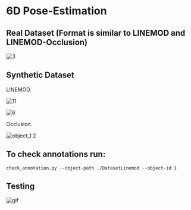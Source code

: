 # 6D Pose-Estimation

## Real Dataset (Format is similar to LINEMOD and LINEMOD-Occlusion)

![3](https://user-images.githubusercontent.com/61361845/177278919-cd53068f-c53e-4c33-9107-ce7544804f0c.png)


## Synthetic Dataset

LINEMOD.

![11](https://user-images.githubusercontent.com/61361845/189476136-770da231-ec17-49a6-ba77-f81a34af5af4.png)

![6](https://user-images.githubusercontent.com/61361845/189476144-ae55423b-4ac0-4f7d-842f-5b2fa0bcb3e2.png)


Occlusion.

![object_1 2](https://user-images.githubusercontent.com/61361845/177279694-2eb99287-a92f-4833-9b8e-1e70bc0fa802.png)


## To check annotations run:

```
check_annotation.py --object-path ./DatasetLinemod --object-id 1
```

## Testing


![gif](https://github.com/user-attachments/assets/5c88610f-cd07-4d02-a0f9-2a8b80d6f3c9)

